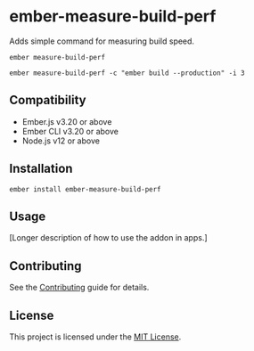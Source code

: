 ember-measure-build-perf
==============================================================================

Adds simple command for measuring build speed.

```
ember measure-build-perf
```

```
ember measure-build-perf -c "ember build --production" -i 3
```


Compatibility
------------------------------------------------------------------------------

* Ember.js v3.20 or above
* Ember CLI v3.20 or above
* Node.js v12 or above


Installation
------------------------------------------------------------------------------

```
ember install ember-measure-build-perf
```


Usage
------------------------------------------------------------------------------

[Longer description of how to use the addon in apps.]


Contributing
------------------------------------------------------------------------------

See the [Contributing](CONTRIBUTING.md) guide for details.


License
------------------------------------------------------------------------------

This project is licensed under the [MIT License](LICENSE.md).
